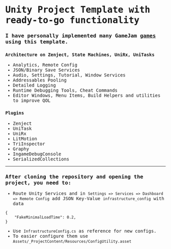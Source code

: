 <span style="font-family:monospace;">

# Unity Project Template with ready-to-go functionality

### I have personally implemented many GameJam [games](https://xantezza.itch.io/) using this template.

### ```Architecture on Zenject, State Machines, UniRx, UniTasks```

- Analytics, Remote Config
- JSON/Binary Save Services
- Audio, Settings, Tutorial, Window Services
- Addressables Pooling
- Detailed Logging
- Runtime Debugging Tools, Cheat Commands
- Editor Windows, Menu Items, Build Helpers and utilities to improve QOL
 
### ```Plugins```
- Zenject
- UniTask
- UniRx
- LitMotion
- TriInspector
- Graphy
- IngameDebugConsole
- SerializedCollections

***

 ### After cloning the repository and opening the project, you need to:

- Route Unity Services and in `Settings => Services => Dashboard => Remote Config` add JSON Key-Value
`infrastructure_config` with data
```
{
  	"FakeMinimalLoadTime": 0.2,
}
```
- Use `InfrastructureConfig.cs` as reference for new configs.
- To easier configure them use  `Assets/_ProjectContent/Resources/ConfigUtility.asset`

</span>
    
